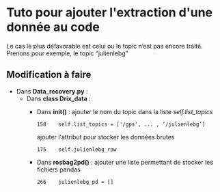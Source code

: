 # Tuto pour ajouter l'extraction d'une donnée au code

Le cas le plus défavorable est celui ou le topic n’est pas encore traité.
Prenons pour exemple, le topic “julienlebg”

## Modification à faire

- Dans **Data_recovery.py** :  
   - Dans **class Drix_data** : 
      - Dans **__init__()** : 
         ajouter le nom du topic dans la liste *self.list_topics*
         ```
         158    self.list_topics = ['/gps', ... , ‘/julienlebg’]
         ```
         ajouter l'attribut pour stocker les données brutes
         ```
         175    self.julienlebg_raw
         ```
      
      - Dans **rosbag2pd()** : 
         ajouter une liste permettant de stocker les fichiers pandas
         ```
         266    julienlebg_pd = []
         ```

